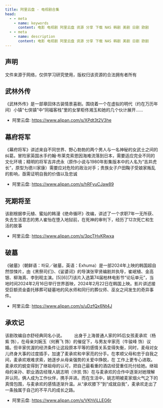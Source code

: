 ```yaml
---
title: 阿里云盘 - 电视剧合集
head:
  - - meta
    - name: keywords
      content: 电影 电视剧 阿里云盘 资源 分享 下载 NAS 韩剧 美剧 日剧 欧剧
  - - meta
    - name: description
      content: 电影 电视剧 阿里云盘 资源 分享 下载 NAS 韩剧 美剧 日剧 欧剧
---
```


## 声明

文件来源于网络，仅供学习研究使用，版权归该资源的合法拥有者所有

## 武林外传

《武林外传》是一部章回体古装情景喜剧。围绕着一个在虚拟的明代（约在万历年间）小镇“七侠镇”中“同福客栈”里的女掌柜佟湘玉和她的几个伙计展开……

- 阿里云盘: https://www.alipan.com/s/XPdt3t2V3he

## 幕府将军

《幕府将军》讲述来自不同世界、野心勃勃的两个男人与一名神秘的女武士之间的纠葛。冒险家英国水手约翰·布莱克索恩因海难流落到日本，需要适应完全不同的文化环境；精明的将军吉井虎永（原作小说与1980年影集版本中的人名为“吉井虎长”，原型为德川家康）需要应对危险的政治对手；贵族女子户田鞠子受娘家叛乱的影响，亟需证明自我的价值以及忠诚

- 阿里云盘: https://www.alipan.com/s/hRFyuCJaw89

## 死期将至

该剧根据李元植、蜜灿的韩漫《绝命循环》改编，讲述了一个求职7年一无所获、失去生活意志的男人崔怡在堕入地狱前，在死神的审判下，经历了12次死亡和生活的故事

- 阿里云盘: https://www.alipan.com/s/3pcTHvKRwxa

## 破墓

《破墓》（朝鲜语：파묘／破墓，英语：Exhuma）是一部2024年上映的韩国超自然惊悚片，由《黑祭司们》、《娑婆诃》的导演张宰贤编剧并执导，崔岷植、金高银、柳海真、李到𬀪主演。[5][6][7]该片入选第74届柏林电影节“论坛单元”，当地时间2024年2月16日举行世界首映，2024年2月22日在韩国上映。影片讲述接受巨额资金委托移葬可疑墓地的风水师和同行的葬仪师、巫女之间发生的奇异事件。

- 阿里云盘: https://www.alipan.com/s/uDzfQx6Nt4J

## 承欢记

该剧改编自亦舒经典同名小说。
　　出身于上海普通人家的95后女孩麦承欢（杨紫 饰），在母亲刘婉玉（何赛飞 饰）的催促下，与男友辛家亮（牛骏峰 饰）议婚。但辛家优渥的经济条件让这段原本平等的感情关系变得失衡，同时，麦母对女儿终身大事的过度插手，加速了麦承欢和辛家亮的分手。在孝顺父母和忠于自我之间，麦承欢艰难求索，她逐步从母亲强势的关爱中挣脱，在 工作上更专心进取。麦承欢的蜕变得到了继祖母的认可，把自己最看重的酒店经营重任托付给她。继祖母的亲孙、职业酒店经理人姚志明（许凯 饰）在与麦承欢的合作中逐渐对她理解并认同，俩人成为工作伙伴，携手并进。而在生活中，姚志明被麦家烟火气之下的真情包围，与麦承欢的感情逐渐升温。从“承欢膝下”到“成就自我”，麦承欢走出了一条独属于自己的不平凡的成长之路。

- 阿里云盘: https://www.alipan.com/s/VKhVjLLEG6r

